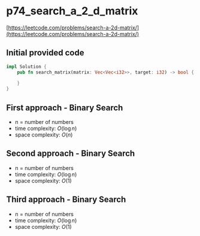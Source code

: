 # p74_search_a_2_d_matrix
[https://leetcode.com/problems/search-a-2d-matrix/](https://leetcode.com/problems/search-a-2d-matrix/)

## Initial provided code
```Rust
impl Solution {
    pub fn search_matrix(matrix: Vec<Vec<i32>>, target: i32) -> bool {
        
    }
}
```
## First approach - Binary Search

- n = number of numbers
- time complexity: $O(\log n)$
- space complexity: $O(n)$

## Second approach - Binary Search

- n = number of numbers
- time complexity: $O(\log n)$
- space complexity: $O(1)$

## Third approach - Binary Search

- n = number of numbers
- time complexity: $O(\log n)$
- space complexity: $O(1)$



